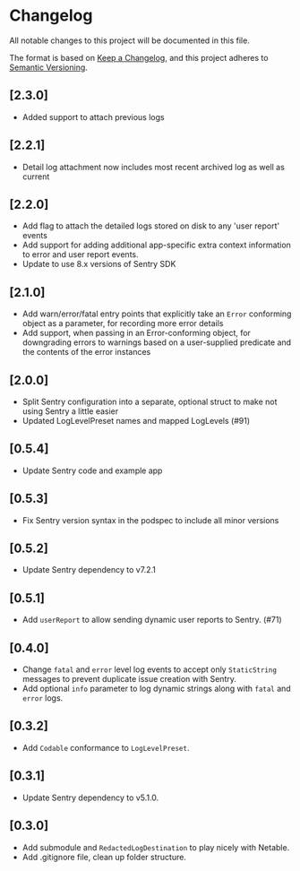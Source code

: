 # Changelog
All notable changes to this project will be documented in this file.

The format is based on [Keep a Changelog](https://keepachangelog.com/en/1.0.0/),
and this project adheres to [Semantic Versioning](https://semver.org/spec/v2.0.0.html).

## [2.3.0]
- Added support to attach previous logs

## [2.2.1]
- Detail log attachment now includes most recent archived log as well as current

## [2.2.0]
- Add flag to attach the detailed logs stored on disk to any 'user report' events
- Add support for adding additional app-specific extra context information to error and user report events.
- Update to use 8.x versions of Sentry SDK

## [2.1.0]
- Add warn/error/fatal entry points that explicitly take an `Error` conforming object as a parameter, for recording more error details
- Add support, when passing in an Error-conforming object, for downgrading errors to warnings based on a user-supplied predicate and the contents of the error instances

## [2.0.0]
- Split Sentry configuration into a separate, optional struct to make not using Sentry a little easier
- Updated LogLevelPreset names and mapped LogLevels (#91)

## [0.5.4]
- Update Sentry code and example app

## [0.5.3]
- Fix Sentry version syntax in the podspec to include all minor versions

## [0.5.2]
- Update Sentry dependency to v7.2.1 

## [0.5.1]
- Add `userReport` to allow sending dynamic user reports to Sentry. (#71)

## [0.4.0]
- Change `fatal` and `error` level log events to accept only `StaticString` messages to prevent duplicate issue creation with Sentry.
- Add optional `info` parameter to log dynamic strings along with `fatal` and `error` logs.

## [0.3.2]
- Add `Codable` conformance to `LogLevelPreset`.

## [0.3.1]
- Update Sentry dependency to v5.1.0.

## [0.3.0]
- Add submodule and `RedactedLogDestination` to play nicely with Netable.
- Add .gitignore file, clean up folder structure.
